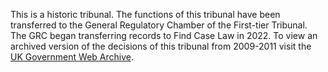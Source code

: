 This is a historic tribunal. The functions of this tribunal have been transferred to the General Regulatory Chamber of the First-tier Tribunal. The GRC began transferring records to Find Case Law in 2022. To view an archived version of the decisions of this tribunal from 2009-2011 visit the [UK Government Web Archive](https://webarchive.nationalarchives.gov.uk/ukgwa/20200626120017/http://claimsmanagement.decisions.tribunals.gov.uk/).
